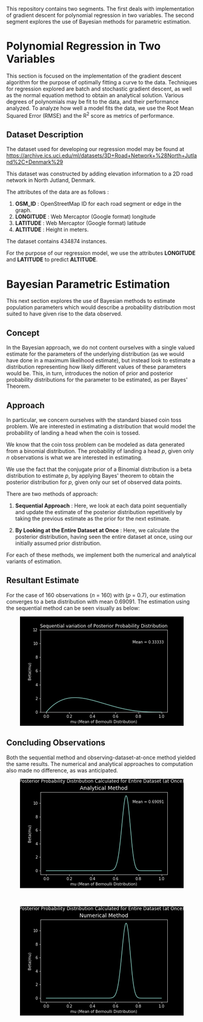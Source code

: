This repository contains two segments. 
The first deals with implementation of gradient descent for polynomial regression in two variables.
The second segment explores the use of Bayesian methods for parametric estimation.

# Polynomial Regression in Two Variables

This section is focused on the implementation of the gradient descent algorithm for the purpose of optimally fitting a curve to the data.
Techniques for regression explored are batch and stochastic gradient descent, as well as the normal equation method to obtain an analytical solution. Various degrees of polynomials may be fit to the data, and their performance analyzed. To analyze how well a model fits the data, we use the Root Mean Squared Error (RMSE) and the R<sup>2</sup> score as metrics of performance.

## Dataset Description

The dataset used for developing our regression model may be found at https://archive.ics.uci.edu/ml/datasets/3D+Road+Network+%28North+Jutland%2C+Denmark%29

This dataset was constructed by adding elevation information to a 2D road network in North Jutland, Denmark.

The attributes of the data are as follows :

1.  <b>OSM_ID</b>   :    OpenStreetMap ID for each road segment or edge in the graph.
2.  <b>LONGITUDE</b>  :   Web Mercaptor (Google format) longitude
3.  <b>LATITUDE</b>   :   Web Mercaptor (Google format) latitude
4.  <b>ALTITUDE</b>   :   Height in meters.

The dataset contains 434874 instances.

For the purpose of our regression model, we use the attributes    <b>LONGITUDE</b>    and    <B>LATITUDE</b>    to predict    <b>ALTITUDE</b>. 

# Bayesian Parametric Estimation

This next section explores the use of Bayesian methods to estimate population parameters which would describe a probability distribution most suited to have given rise to the data observed. 

## Concept

In the Bayesian approach, we do not content ourselves with a single valued estimate for the parameters of the underlying distribution (as we would have done in a maximum likelihood estimate), but instead look to estimate a distribution representing how likely different values of these parameters would be. This, in turn, introduces the notion of prior and posterior probability distributions for the parameter to be estimated, as per Bayes' Theorem.

## Approach

In particular, we concern ourselves with the standard biased coin toss problem. We are interested in estimating a distribution that would model the probability of landing a head when the coin is tossed. 

We know that the coin toss problem can be modeled as data generated from a binomial distribution. The probability of landing a head <i>p</i>, given only <i>n</i> observations is what we are interested in estimating. 

We use the fact that the conjugate prior of a Binomial distribution is a beta distribution to estimate <i>p</i>, by applying Bayes' theorem to obtain the posterior distribution for <i>p</i>, given only our set of observed data points.

There are two methods of approach:

1. <b>Sequential Approach</b> : Here, we look at each data point sequentially and update the estimate of the posterior distribution repetitively by taking the previous estimate as the prior for the next estimate.

2. <b>By Looking at the Entire Dataset at Once</b> : Here, we calculate the posterior distribution, having seen the entire dataset at once, using our initially assumed prior distribution.
  
For each of these methods, we implement both the numerical and analytical variants of estimation.

## Resultant Estimate

For the case of 160 observations (<i>n</i> = 160) with (<i>p</i> = 0.7), our estimation converges to a beta distribution with mean 0.69091.
The estimation using the sequential method can be seen visually as below:

<p align="center"> <img src="https://raw.githubusercontent.com/pranurs/regression-model/master/Posterior%20Probability%20Distribution%20Plots/animation_anal.gif" title="Sequential Method of Estimation of Posterior Probability Distribution">
</p>

## Concluding Observations

Both the sequential method and observing-dataset-at-once method yielded the same results. The numerical and analytical approaches to computation also made no difference, as was anticipated.

<p align="center"> <img src="https://raw.githubusercontent.com/pranurs/regression-model/master/Posterior%20Probability%20Distribution%20Plots/Fig_Entire_Dataset_Anal.png" title="Analytical Method of Estimation using Entire Dataset">
</p>
<br>
<p align="center"> <img src="https://raw.githubusercontent.com/pranurs/regression-model/master/Posterior%20Probability%20Distribution%20Plots/Fig_Entire_Dataset_Num.png" title="Numerical Method of Estimation using Entire Dataset">
</p>
